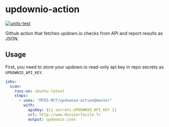 # updownio-action
[![units-test](https://github.com/MTES-MCT/updownio-action/actions/workflows/test.yml/badge.svg)](https://github.com/MTES-MCT/updownio-action/actions/workflows/test.yml)

Github action that fetches updown.io checks from API and report results as JSON.

## Usage

First, you need to store your updown.io read-only api key in repo secrets as `UPDOWNIO_API_KEY`.

```yaml
jobs:
  scan:
    runs-on: ubuntu-latest
    steps:
      - uses: "MTES-MCT/updownio-action@master"
        with:
          apiKey: ${{ secrets.UPDOWNIO_API_KEY }}
          url: http://www.dossierfacile.fr
          output: updownio.json
```
